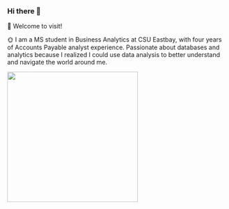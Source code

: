 ### Hi there 👋

🌱 Welcome to visit!

🌞 I am a MS student in Business Analytics at CSU Eastbay, with four years of Accounts Payable analyst experience. Passionate about databases and analytics because I realized I could use data analysis to better understand and navigate the world around me.      


<img src="https://media.giphy.com/media/bcKmIWkUMCjVm/giphy.gif" width="300" />
